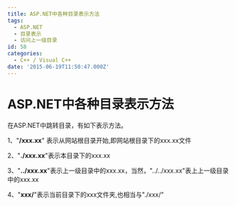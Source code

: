 ```yaml
---
title: ASP.NET中各种目录表示方法
tags:
  - ASP.NET
  - 目录表示
  - 访问上一级目录
id: 58
categories:
  - C++ / Visual C++
date: '2015-06-19T11:50:47.000Z'
---
```


# ASP.NET中各种目录表示方法

在ASP.NET中跳转目录，有如下表示方法。

1、"**/xxx.xx**" 表示从网站根目录开始,即网站根目录下的xxx.xx文件

2、"**./xxx.xx**"表示本目录下的xxx.xx

3、"**../xxx.xx**"表示上一级目录中的xxx.xx，当然，"../../xxx.xx"表上上一级目录中的xxx.xx

4、"**xxx/**"表示当前目录下的xxx文件夹,也相当与"./xxx/"

